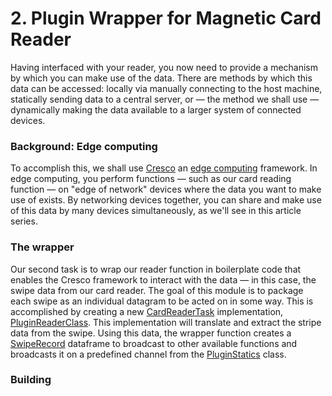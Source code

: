 # 2. Plugin Wrapper for Magnetic Card Reader

Having interfaced with your reader, you now need to provide a mechanism by which you can make use
of the data. There are methods by which this data can be accessed: locally via manually connecting to 
the host machine, statically sending data to a central server, or — the method we shall use — dynamically
making the data available to a larger system of connected devices. 

### Background: Edge computing

To accomplish this, we shall use [Cresco](https://github.com/CrescoEdge/quickstart) an 
[edge computing](https://en.wikipedia.org/wiki/Edge_computing) framework. In edge computing, you perform
functions — such as our card reading function — on "edge of network" devices where the data you want to make
use of exists. By networking devices together, you can share and make use of this data by many devices
simultaneously, as we'll see in this article series. 

### The wrapper

Our second task is to wrap our reader function in boilerplate code that enables the Cresco framework to
interact with the data — in this case, the swipe data from our card reader. The goal of this module is to
package each swipe as an individual datagram to be acted on in some way. This is accomplished by creating 
a new [CardReaderTask](../reader/src/main/java/org/tsuyoi/edgecomp/reader/CardReaderTask.java) implementation, 
[PluginReaderClass](src/main/java/org/tsuyoi/edgecomp/preader/PluginReaderTask.java). This implementation
will translate and extract the stripe data from the swipe. Using this data, the wrapper function creates a 
[SwipeRecord](../common/src/main/java/org/tsuyoi/edgecomp/common/SwipeRecord.java) dataframe to broadcast to
other available functions and broadcasts it on a predefined channel from the 
[PluginStatics](../common/src/main/java/org/tsuyoi/edgecomp/common/PluginStatics.java) class.

### Building